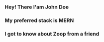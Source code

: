 ### Hey! There I'am John Doe
### My preferred stack is MERN 
### I got to know about Zoop from a friend 

